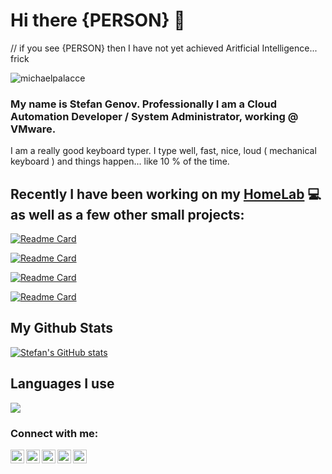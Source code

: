 # Hi there {PERSON} 👋 
// if you see {PERSON} then I have not yet achieved Aritficial Intelligence... frick
<p align="left"> 
  <img src="https://komarev.com/ghpvc/?username=michaelpalacce&label=Views&color=blue&style=plastic" alt="michaelpalacce" />
</p>

### My name is Stefan Genov. Professionally I am a Cloud Automation Developer / System Administrator, working @ VMware.

I am a really good keyboard typer. I type well, fast, nice, loud ( mechanical keyboard ) and things happen... like 10 % of the time. 

## Recently I have been working on my [HomeLab](https://github.com/Michaelpalacce/HomeLab) :computer: as well as a few other small projects:

[![Readme Card](https://github-readme-stats.vercel.app/api/pin/?username=michaelpalacce&repo=EventRequest&theme=dracula)](https://github.com/michaelpalacce/EventRequest)

[![Readme Card](https://github-readme-stats.vercel.app/api/pin/?username=michaelpalacce&repo=Server&theme=dracula)](https://github.com/michaelpalacce/Server)

[![Readme Card](https://github-readme-stats.vercel.app/api/pin/?username=michaelpalacce&repo=SimpleSecrets&theme=dracula)](https://github.com/michaelpalacce/SimpleSecrets)

[![Readme Card](https://github-readme-stats.vercel.app/api/pin/?username=michaelpalacce&repo=SimpleSecretsFrontend&theme=dracula)](https://github.com/michaelpalacce/SimpleSecretsFrontend)

## My Github Stats

[![Stefan's GitHub stats](https://github-readme-stats.vercel.app/api?username=michaelpalacce&theme=dracula)](https://github.com/Michaelpalacce)

## Languages I use
<a href="https://github.com/michaelpalacce">
  <img align="center" src="https://github-readme-stats.vercel.app/api/top-langs/?username=michaelpalacce&theme=dracula&hide_langs_below=1" />
</a>

### Connect with me:

[<img align="left" alt="" width="22px" src="https://raw.githubusercontent.com/Michaelpalacce/PersonalWebsite/master/favicon.ico">][website]
[<img align="left" alt="" width="22px" src="https://cdn.jsdelivr.net/npm/simple-icons@v3/icons/linkedin.svg">][linkedin]
[<img align="left" alt="" width="22px" src="https://cdn.jsdelivr.net/npm/simple-icons@v3/icons/facebook.svg">][facebook]
[<img align="left" alt="" width="22px" src="https://cdn.jsdelivr.net/npm/simple-icons@v3/icons/npm.svg">][npm]
[<img align="left" alt="" width="22px" src="https://cdn.jsdelivr.net/npm/simple-icons@v3/icons/telegram.svg">][telegram]

[website]: https://stefangenov.site/
[linkedin]: https://www.linkedin.com/in/stefan-genov-286972a3/
[facebook]: https://www.facebook.com/stefantigro
[telegram]: https://t.me/stefantigro
[npm]: https://www.npmjs.com/~stefantigro
